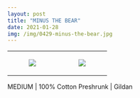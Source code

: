 ```yaml
---
layout: post
title: "MINUS THE BEAR"
date: 2021-01-28
img: /img/0429-minus-the-bear.jpg
---
```




<table style="width:100%;"><tr><td style="vertical-align:top;">
      <figure class="tmblr-full" data-orig-height="2048" data-orig-width="1365" data-orig-src="https://concertshirts.netlify.app/shirts/0429/0429-01.jpg"><img src="https://64.media.tumblr.com/1a1ddf3204fa1d7007cc09165d4c7199/8896cae998dc1591-a1/s540x810/75d509363bd78e4fe6acb71061a47264b3ae6b76.jpg" data-orig-height="2048" data-orig-width="1365" data-orig-src="https://concertshirts.netlify.app/shirts/0429/0429-01.jpg"/></figure></td>
    <td style="vertical-align:top;">
      <figure class="tmblr-full" data-orig-height="2048" data-orig-width="1365" data-orig-src="https://concertshirts.netlify.app/shirts/0429/0429-02.jpg"><img src="https://64.media.tumblr.com/d3c2a7656e160fd68921f30a1e93a6e5/8896cae998dc1591-cc/s540x810/12f03275121df76db9ab182344bc01e23347d617.jpg" data-orig-height="2048" data-orig-width="1365" data-orig-src="https://concertshirts.netlify.app/shirts/0429/0429-02.jpg"/></figure></td>
  </tr></table><p>
  MEDIUM | 100% Cotton Preshrunk | Gildan
</p>
